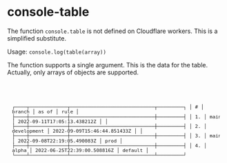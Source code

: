 # console-table

The function `console.table` is not defined on Cloudflare workers. This is a simplified substitute.

Usage: `console.log(table(array))`

The function supports a single argument. This is the data for the table. Actually, only arrays of objects are supported.

<div style="font-family: monospace; font-size:.8em; line-height:1em; margin-top:2em; padding:1em; background-color: var(--code-inline-bg-color);overflow-x:auto;overflow-y:hidden"><pre>

┌────┬─────────────┬─────────────────────────────┬─────────┐
│ #  │ branch      │ as of                       │ rule    │
├────┼─────────────┼─────────────────────────────┼─────────┤
│ 1. │ main        │ 2022-09-11T17:05:13.438212Z │         │
├────┼─────────────┼─────────────────────────────┼─────────┤
│ 2. │ development │ 2022-09-09T15:46:44.851433Z │         │
├────┼─────────────┼─────────────────────────────┼─────────┤
│ 3. │ main        │ 2022-09-08T22:19:05.490083Z │ prod    │
├────┼─────────────┼─────────────────────────────┼─────────┤
│ 4. │ alpha       │ 2022-06-25T22:39:00.508816Z │ default │
└────┴─────────────┴─────────────────────────────┴─────────┘
</pre></div>
